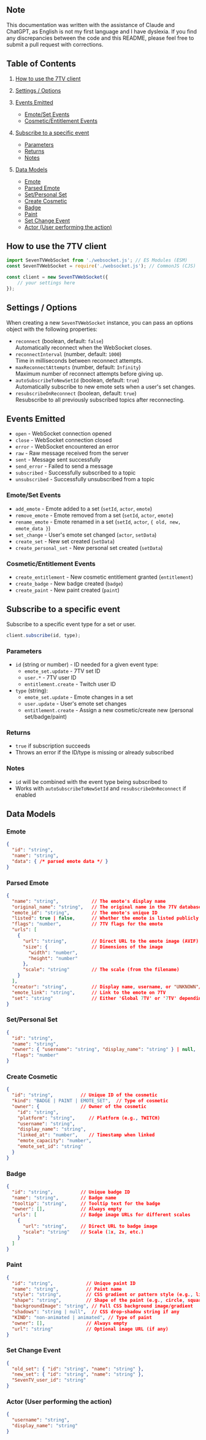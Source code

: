 ## Note
This documentation was written with the assistance of Claude and ChatGPT, as English is not my first language and I have dyslexia. If you find any discrepancies between the code and this README, please feel free to submit a pull request with corrections.

## Table of Contents

1. [How to use the 7TV client](#how-to-use-the-7tv-client)
2. [Settings / Options](#settings--options)
3. [Events Emitted](#events-emitted)

   * [Emote/Set Events](#emoteset-events)
   * [Cosmetic/Entitlement Events](#cosmeticentitlement-events)
4. [Subscribe to a specific event](#subscribe-to-a-specific-event)

   * [Parameters](#parameters)
   * [Returns](#returns)
   * [Notes](#notes)
5. [Data Models](#data-models)

   * [Emote](#emote)
   * [Parsed Emote](#parsed-emote)
   * [Set/Personal Set](#setpersonal-set)
   * [Create Cosmetic](#create-cosmetic)
   * [Badge](#badge)
   * [Paint](#paint)
   * [Set Change Event](#set-change-event)
   * [Actor (User performing the action)](#actor-user-performing-the-action)

## How to use the 7TV client
```javascript
import SevenTVWebSocket from './websocket.js'; // ES Modules (ESM)
const SevenTVWebSocket = require('./websocket.js'); // CommonJS (CJS)

const client = new SevenTVWebSocket({
    // your settings here
});
```

## Settings / Options
When creating a new `SevenTVWebSocket` instance, you can pass an options object with the following properties:

- `reconnect` (boolean, default: `false`)  
  Automatically reconnect when the WebSocket closes.
- `reconnectInterval` (number, default: `1000`)  
  Time in milliseconds between reconnect attempts.
- `maxReconnectAttempts` (number, default: `Infinity`)  
  Maximum number of reconnect attempts before giving up.
- `autoSubscribeToNewSetId` (boolean, default: `true`)  
  Automatically subscribe to new emote sets when a user's set changes.
- `resubscribeOnReconnect` (boolean, default: `true`)  
  Resubscribe to all previously subscribed topics after reconnecting.

## Events Emitted
- `open` - WebSocket connection opened  
- `close` - WebSocket connection closed  
- `error` - WebSocket encountered an error  
- `raw` - Raw message received from the server  
- `sent` - Message sent successfully  
- `send_error` - Failed to send a message  
- `subscribed` - Successfully subscribed to a topic  
- `unsubscribed` - Successfully unsubscribed from a topic  

### Emote/Set Events
- `add_emote` - Emote added to a set (`setId`, `actor`, `emote`)  
- `remove_emote` - Emote removed from a set (`setId`, `actor`, `emote`)  
- `rename_emote` - Emote renamed in a set (`setId`, `actor`, `{ old, new, emote_data }`)  
- `set_change` - User's emote set changed (`actor`, `setData`)  
- `create_set` - New set created (`setData`)  
- `create_personal_set` - New personal set created (`setData`)  

### Cosmetic/Entitlement Events
- `create_entitlement` - New cosmetic entitlement granted (`entitlement`)  
- `create_badge` - New badge created (`badge`)  
- `create_paint` - New paint created (`paint`)

## Subscribe to a specific event
Subscribe to a specific event type for a set or user.

```javascript
client.subscribe(id, type);
```

### Parameters
- `id` (string or number) - ID needed for a given event type:
  - `emote_set.update` - 7TV set ID
  - `user.*` - 7TV user ID  
  - `entitlement.create` - Twitch user ID
- `type` (string):
  - `emote_set.update` - Emote changes in a set
  - `user.update` - User's emote set changes
  - `entitlement.create` - Assign a new cosmetic/create new (personal set/badge/paint)

### Returns
- `true` if subscription succeeds  
- Throws an error if the ID/type is missing or already subscribed

### Notes
- `id` will be combined with the event type being subscribed to
- Works with `autoSubscribeToNewSetId` and `resubscribeOnReconnect` if enabled

## Data Models

### Emote
```json
{
  "id": "string",
  "name": "string",
  "data": { /* parsed emote data */ }
}
```

### Parsed Emote
```json
{
  "name": "string",            // The emote's display name
  "original_name": "string",   // The original name in the 7TV database
  "emote_id": "string",        // The emote's unique ID
  "listed": true | false,      // Whether the emote is listed publicly
  "flags": "number",           // 7TV flags for the emote
  "urls": [
    {
      "url": "string",         // Direct URL to the emote image (AVIF)
      "size": {                // Dimensions of the image
        "width": "number",
        "height": "number"
      },
      "scale": "string"        // The scale (from the filename)
    }
  ],
  "creator": "string",         // Display name, username, or "UNKNOWN"/"NONE"
  "emote_link": "string",      // Link to the emote on 7TV
  "set": "string"              // Either 'Global 7TV' or '7TV' depending on context
}
```

### Set/Personal Set

```json
{
  "id": "string",
  "name": "string",
  "owner": { "username": "string", "display_name": "string" } | null,
  "flags": "number"
}
```

### Create Cosmetic

```json
{
  "id": "string",          // Unique ID of the cosmetic
  "kind": "BADGE | PAINT | EMOTE_SET",  // Type of cosmetic
  "owner": {               // Owner of the cosmetic
    "id": "string",           
    "platform": "string",     // Platform (e.g., TWITCH)
    "username": "string",     
    "display_name": "string", 
    "linked_at": "number",    // Timestamp when linked
    "emote_capacity": "number", 
    "emote_set_id": "string"  
  }
}
```

### Badge

```json
{
  "id": "string",          // Unique badge ID
  "name": "string",        // Badge name
  "tooltip": "string",     // Tooltip text for the badge
  "owner": [],             // Always empty
  "urls": [                // Badge image URLs for different scales
    {
      "url": "string",     // Direct URL to badge image
      "scale": "string"    // Scale (1x, 2x, etc.)
    }
  ]
}
```

### Paint

```json
{
  "id": "string",            // Unique paint ID
  "name": "string",          // Paint name
  "style": "string",         // CSS gradient or pattern style (e.g., linear-gradient)
  "shape": "string",         // Shape of the paint (e.g., circle, square)
  "backgroundImage": "string", // Full CSS background image/gradient
  "shadows": "string | null",  // CSS drop-shadow string if any
  "KIND": "non-animated | animated", // Type of paint
  "owner": [],               // Always empty
  "url": "string"            // Optional image URL (if any)
}
```

### Set Change Event

```json
{
  "old_set": { "id": "string", "name": "string" },
  "new_set": { "id": "string", "name": "string" },
  "SevenTV_user_id": "string"
}
```

### Actor (User performing the action)

```json
{
  "username": "string",
  "display_name": "string"
}
```